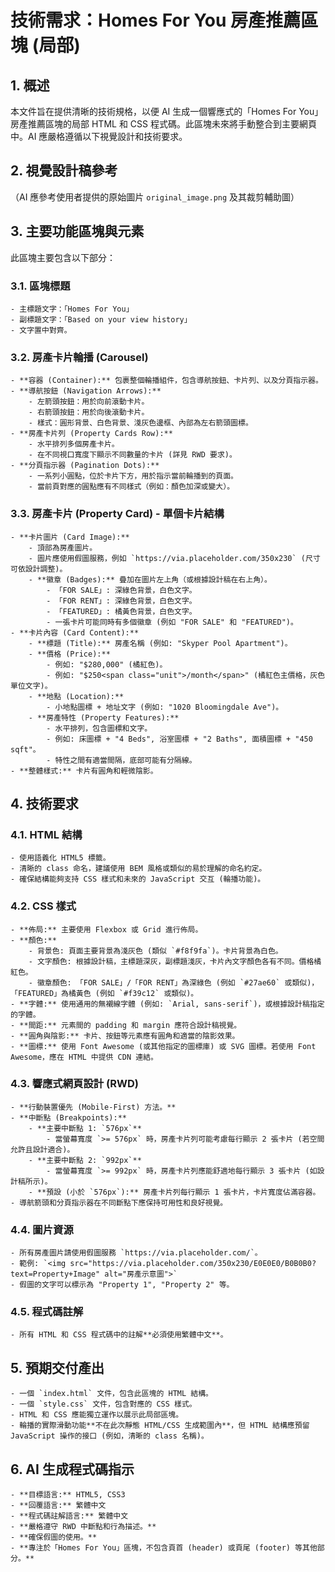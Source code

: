 # 技術需求：Homes For You 房產推薦區塊 (局部)

## 1. 概述

本文件旨在提供清晰的技術規格，以便 AI 生成一個響應式的「Homes For You」房產推薦區塊的局部 HTML 和 CSS 程式碼。此區塊未來將手動整合到主要網頁中。AI 應嚴格遵循以下視覺設計和技術要求。

## 2. 視覺設計稿參考

（AI 應參考使用者提供的原始圖片 `original_image.png` 及其裁剪輔助圖）

## 3. 主要功能區塊與元素

此區塊主要包含以下部分：

### 3.1. 區塊標題
    - 主標題文字：「Homes For You」
    - 副標題文字：「Based on your view history」
    - 文字置中對齊。

### 3.2. 房產卡片輪播 (Carousel)
    - **容器 (Container):** 包裹整個輪播組件，包含導航按鈕、卡片列、以及分頁指示器。
    - **導航按鈕 (Navigation Arrows):**
        - 左箭頭按鈕：用於向前滾動卡片。
        - 右箭頭按鈕：用於向後滾動卡片。
        - 樣式：圓形背景、白色背景、淺灰色邊框、內部為左右箭頭圖標。
    - **房產卡片列 (Property Cards Row):**
        - 水平排列多個房產卡片。
        - 在不同視口寬度下顯示不同數量的卡片 (詳見 RWD 要求)。
    - **分頁指示器 (Pagination Dots):**
        - 一系列小圓點，位於卡片下方，用於指示當前輪播到的頁面。
        - 當前頁對應的圓點應有不同樣式（例如：顏色加深或變大）。

### 3.3. 房產卡片 (Property Card) - 單個卡片結構
    - **卡片圖片 (Card Image):**
        - 頂部為房產圖片。
        - 圖片應使用假圖服務，例如 `https://via.placeholder.com/350x230` (尺寸可依設計調整)。
        - **徽章 (Badges):** 疊加在圖片左上角（或根據設計稿在右上角）。
            - 「FOR SALE」: 深綠色背景，白色文字。
            - 「FOR RENT」: 深綠色背景，白色文字。
            - 「FEATURED」: 橘黃色背景，白色文字。
            - 一張卡片可能同時有多個徽章 (例如 "FOR SALE" 和 "FEATURED")。
    - **卡片內容 (Card Content):**
        - **標題 (Title):** 房產名稱 (例如: "Skyper Pool Apartment")。
        - **價格 (Price):**
            - 例如: "$280,000" (橘紅色)。
            - 例如: "$250<span class="unit">/month</span>" (橘紅色主價格，灰色單位文字)。
        - **地點 (Location):**
            - 小地點圖標 + 地址文字 (例如: "1020 Bloomingdale Ave")。
        - **房產特性 (Property Features):**
            - 水平排列，包含圖標和文字。
            - 例如: 床圖標 + "4 Beds", 浴室圖標 + "2 Baths", 面積圖標 + "450 sqft"。
            - 特性之間有適當間隔，底部可能有分隔線。
    - **整體樣式:** 卡片有圓角和輕微陰影。

## 4. 技術要求

### 4.1. HTML 結構
    - 使用語義化 HTML5 標籤。
    - 清晰的 class 命名，建議使用 BEM 風格或類似的易於理解的命名約定。
    - 確保結構能夠支持 CSS 樣式和未來的 JavaScript 交互 (輪播功能)。

### 4.2. CSS 樣式
    - **佈局:** 主要使用 Flexbox 或 Grid 進行佈局。
    - **顏色:**
        - 背景色: 頁面主要背景為淺灰色 (類似 `#f8f9fa`)。卡片背景為白色。
        - 文字顏色: 根據設計稿，主標題深灰，副標題淺灰，卡片內文字顏色各有不同。價格橘紅色。
        - 徽章顏色: 「FOR SALE」/「FOR RENT」為深綠色 (例如 `#27ae60` 或類似)，「FEATURED」為橘黃色 (例如 `#f39c12` 或類似)。
    - **字體:** 使用通用的無襯線字體 (例如: `Arial, sans-serif`)，或根據設計稿指定的字體。
    - **間距:** 元素間的 padding 和 margin 應符合設計稿視覺。
    - **圓角與陰影:** 卡片、按鈕等元素應有圓角和適當的陰影效果。
    - **圖標:** 使用 Font Awesome (或其他指定的圖標庫) 或 SVG 圖標。若使用 Font Awesome，應在 HTML 中提供 CDN 連結。

### 4.3. 響應式網頁設計 (RWD)
    - **行動裝置優先 (Mobile-First) 方法。**
    - **中斷點 (Breakpoints):**
        - **主要中斷點 1: `576px`**
            - 當螢幕寬度 `>= 576px` 時，房產卡片列可能考慮每行顯示 2 張卡片 (若空間允許且設計適合)。
        - **主要中斷點 2: `992px`**
            - 當螢幕寬度 `>= 992px` 時，房產卡片列應能舒適地每行顯示 3 張卡片 (如設計稿所示)。
        - **預設 (小於 `576px`):** 房產卡片列每行顯示 1 張卡片，卡片寬度佔滿容器。
    - 導航箭頭和分頁指示器在不同斷點下應保持可用性和良好視覺。

### 4.4. 圖片資源
    - 所有房產圖片請使用假圖服務 `https://via.placeholder.com/`。
    - 範例: `<img src="https://via.placeholder.com/350x230/E0E0E0/B0B0B0?text=Property+Image" alt="房產示意圖">`
    - 假圖的文字可以標示為 "Property 1", "Property 2" 等。

### 4.5. 程式碼註解
    - 所有 HTML 和 CSS 程式碼中的註解**必須使用繁體中文**。

## 5. 預期交付產出

    - 一個 `index.html` 文件，包含此區塊的 HTML 結構。
    - 一個 `style.css` 文件，包含對應的 CSS 樣式。
    - HTML 和 CSS 應能獨立運作以展示此局部區塊。
    - 輪播的實際滑動功能**不在此次靜態 HTML/CSS 生成範圍內**，但 HTML 結構應預留 JavaScript 操作的接口 (例如，清晰的 class 名稱)。

## 6. AI 生成程式碼指示

    - **目標語言:** HTML5, CSS3
    - **回覆語言:** 繁體中文
    - **程式碼註解語言:** 繁體中文
    - **嚴格遵守 RWD 中斷點和行為描述。**
    - **確保假圖的使用。**
    - **專注於「Homes For You」區塊，不包含頁首 (header) 或頁尾 (footer) 等其他部分。**